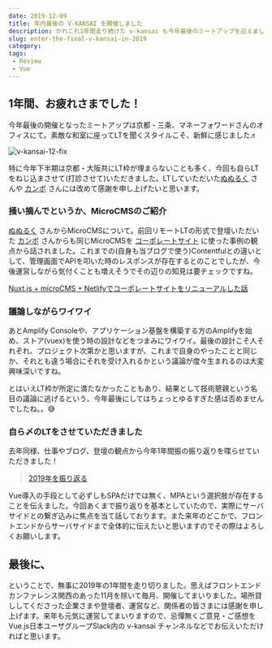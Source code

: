 ```yaml
---
date: 2019-12-09
title: 年内最後の V-KANSAI を開催しました
description: かれこれ1年間走り続けた v-kansai も今年最後のミートアップを迎えました！
slug: enter-the-final-v-kansai-in-2019
category: 
tags: 
 - Review
 - Vue
---
```


## 1年間、お疲れさまでした！

今年最後の開催となったミートアップは京都・三条、マネーフォワードさんのオフィスにて。素敵な和室に座ってLTを聞くスタイルこそ、新鮮に感じました♬

![v-kansai-12-fix](//images.ctfassets.net/gzkue3szf85p/4bpQpux4fG77zPIx5JwJbz/b3244ff9f98c7ac7ca32755d85e4dcc9/v-kansai-12-fix.jpg)

特に今年下半期は京都・大阪共にLT枠が埋まらないことも多く、今回も自らLTをねじ込まさせて(打診させて)いただきました。LTしていただいた[ぬぬるく](https://twitter.com/nunulk) さんや [カンボ](https://twitter.com/kanbo0605) さんには改めて感謝を申し上げたいと思います。

### 掻い摘んでというか、MicroCMSのご紹介

[ぬぬるく](https://twitter.com/nunulk) さんからMicroCMSについて。前回リモートLTの形式で登壇いただいた [カンボ](https://twitter.com/kanbo0605) さんからも同じMicroCMSを [コーポレートサイト](https://re-build.company/) に使った事例の観点から話されました。これまでの(自身も当ブログで使う)Contentfulとの違いとして、管理画面でAPIを叩いた時のレスポンスが存在するとのことでしたが、今後運営しながら気付くことも増えそうでその辺りの知見は要チェックですね。

<a class="link-preview" href="https://speakerdeck.com/bumptakayuki/nuxt-dot-js-plus-microcms-plus-netlifytekohoretosaitoworiniyuarusitahua">Nuxt.js + microCMS + Netlifyでコーポレートサイトをリニューアルした話</a>

### 議論しながらワイワイ

あとAmplify Consoleや、アプリケーション基盤を構築する方のAmplifyを始め、ストア(vuex)を使う時の設計などをつまみにワイワイ。最後の設計こそ人それぞれ、プロジェクト次第かと思いますが、これまで自身のやったことと同じか、それとも違う場合にそれを受け入れるかという議論が度々生まれるのは大変興味深いですね。

とはいえLT枠が所定に満たなかったこともあり、結果として技術懇親という名目の議論に逃げるという、今年最後にしてはちょっとゆるすぎた感は否めませんでしたね。。😅

### 自ら〆のLTをさせていただきました

去年同様、仕事やブログ、登壇の観点から今年1年間振の振り返りを喋らせていただきました！

> [2019年を振り返る](https://webneko.dev/posts/feedback-2019)

Vue導入の手段として必ずしもSPAだけでは無く、MPAという選択肢が存在することを伝えました。今回あくまで振り返りを基本としていたので、実際にサーバサイドとの繋ぎ込みに焦点を当て話しております。また来年のどこかで、フロントエンドからサーバサイドまで全体的に伝えたいと思いますのでその際はよろしくお願いします。

## 最後に、

ということで、無事に2019年の1年間を走り切りました。思えばフロントエンドカンファレンス関西のあった11月を除いて毎月、開催してまいりました。場所貸ししてくださった企業さまや登壇者、運営など、関係者の皆さまには感謝を申し上げます。来年も元気に運営してまいりますので、忌憚無くご意見・ご感想をVue.js日本ユーザグループSlack内の v-kansai チャンネルなどでお伝えいただければと思います。

